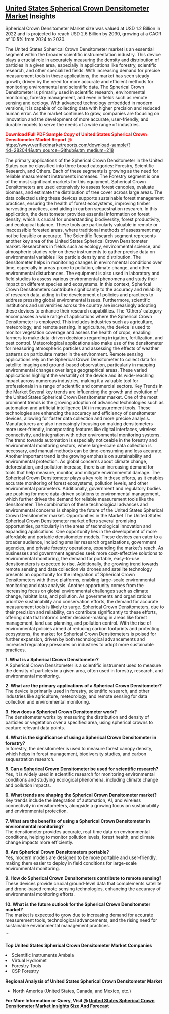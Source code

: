 <h2><a href="https://www.verifiedmarketreports.com/download-sample/?rid=282044&amp;utm_source=Github&amp;utm_medium=218" target="_blank">United States Spherical Crown Densitometer Market</a> Insights</h2><p>Spherical Crown Densitometer Market size was valued at USD 1.2 Billion in 2022 and is projected to reach USD 2.6 Billion by 2030, growing at a CAGR of 10.5% from 2024 to 2030.</p><p> <p>The United States Spherical Crown Densitometer market is an essential segment within the broader scientific instrumentation industry. This device plays a crucial role in accurately measuring the density and distribution of particles in a given area, especially in applications like forestry, scientific research, and other specialized fields. With increasing demand for precise measurement tools in these applications, the market has seen steady growth, driven by the need for more accurate and efficient methods for monitoring environmental and scientific data. The Spherical Crown Densitometer is primarily used in scientific research, environmental monitoring, forestry management, and even in fields such as remote sensing and ecology. With advanced technology embedded in modern versions, it is capable of collecting data with higher precision and reduced human error. As the market continues to grow, companies are focusing on innovation and the development of more accurate, user-friendly, and durable models to serve the needs of a wide range of industries. <p><span class=""><span style="color: #ff0000;"><strong>Download Full PDF Sample Copy of United States Spherical Crown Densitometer Market Report</strong> @ </span><a href="https://www.verifiedmarketreports.com/download-sample/?rid=282044&amp;utm_source=Github&amp;utm_medium=218" target="_blank">https://www.verifiedmarketreports.com/download-sample/?rid=282044&amp;utm_source=Github&amp;utm_medium=218</a></span></p> The primary applications of the Spherical Crown Densitometer in the United States can be classified into three broad categories: Forestry, Scientific Research, and Others. Each of these segments is growing as the need for reliable measurement instruments increases. The Forestry segment is one of the most significant markets for this equipment. Spherical Crown Densitometers are used extensively to assess forest canopies, evaluate biomass, and estimate the distribution of tree cover across large areas. The data collected using these devices supports sustainable forest management practices, ensuring the health of forest ecosystems, improving timber harvesting practices, and aiding in carbon sequestration research. In this application, the densitometer provides essential information on forest density, which is crucial for understanding biodiversity, forest productivity, and ecological balance. These tools are particularly valuable in remote or inaccessible forested areas, where traditional methods of assessment may not be feasible or accurate. The Scientific Research segment represents another key area of the United States Spherical Crown Densitometer market. Researchers in fields such as ecology, environmental science, and atmospheric studies rely on these instruments to gather precise data on environmental variables like particle density and distribution. The densitometer helps in monitoring changes in environmental conditions over time, especially in areas prone to pollution, climate change, and other environmental disturbances. The equipment is also used in laboratory and field studies to assess various environmental phenomena and study their impact on different species and ecosystems. In this context, Spherical Crown Densitometers contribute significantly to the accuracy and reliability of research data, aiding in the development of policies and practices to address pressing global environmental issues. Furthermore, scientific institutions and universities across the country are increasingly adopting these devices to enhance their research capabilities. The 'Others' category encompasses a wide range of applications where the Spherical Crown Densitometer is employed. This includes industries such as agriculture, meteorology, and remote sensing. In agriculture, the device is used to monitor vegetation coverage and assess the health of crops, enabling farmers to make data-driven decisions regarding irrigation, fertilization, and pest control. Meteorological applications also make use of the densitometer for measuring atmospheric particles and assessing the effects of weather patterns on particulate matter in the environment. Remote sensing applications rely on the Spherical Crown Densitometer to collect data for satellite imaging and ground-based observation, particularly in mapping environmental changes over large geographical areas. These varied applications highlight the versatility of the device and its wide-reaching impact across numerous industries, making it a valuable tool for professionals in a range of scientific and commercial sectors. Key Trends in the Market Several key trends are influencing the growth and evolution of the United States Spherical Crown Densitometer market. One of the most prominent trends is the growing adoption of advanced technologies such as automation and artificial intelligence (AI) in measurement tools. These technologies are enhancing the accuracy and efficiency of densitometer devices, allowing for faster data collection and more precise analysis. Manufacturers are also increasingly focusing on making densitometers more user-friendly, incorporating features like digital interfaces, wireless connectivity, and integration with other environmental monitoring systems. The trend towards automation is especially noticeable in the forestry and environmental monitoring sectors, where large-scale data collection is necessary, and manual methods can be time-consuming and less accurate. Another important trend is the growing emphasis on sustainability and environmental protection. As global concerns about climate change, deforestation, and pollution increase, there is an increasing demand for tools that help measure, monitor, and mitigate environmental damage. The Spherical Crown Densitometer plays a key role in these efforts, as it enables accurate monitoring of forest ecosystems, pollution levels, and other environmental parameters. Additionally, government and regulatory bodies are pushing for more data-driven solutions to environmental management, which further drives the demand for reliable measurement tools like the densitometer. The combination of these technological advances and environmental concerns is shaping the future of the United States Spherical Crown Densitometer market. Opportunities in the Market The United States Spherical Crown Densitometer market offers several promising opportunities, particularly in the areas of technological innovation and expanding applications. One opportunity lies in the development of more affordable and portable densitometer models. These devices can cater to a broader audience, including smaller research organizations, government agencies, and private forestry operations, expanding the market's reach. As businesses and government agencies seek more cost-effective solutions to environmental monitoring, the demand for portable, easy-to-use densitometers is expected to rise. Additionally, the growing trend towards remote sensing and data collection via drones and satellite technology presents an opportunity for the integration of Spherical Crown Densitometers with these platforms, enabling large-scale environmental monitoring and data analysis. Another opportunity comes from the increasing focus on global environmental challenges such as climate change, habitat loss, and pollution. As governments and organizations prioritize sustainability and conservation efforts, the demand for accurate measurement tools is likely to surge. Spherical Crown Densitometers, due to their precision and reliability, can contribute significantly to these efforts, offering data that informs better decision-making in areas like forest management, land use planning, and pollution control. With the rise of environmental policies aimed at reducing carbon footprints and protecting ecosystems, the market for Spherical Crown Densitometers is poised for further expansion, driven by both technological advancements and increased regulatory pressures on industries to adopt more sustainable practices. <p><b>1. What is a Spherical Crown Densitometer?</b><br> A Spherical Crown Densitometer is a scientific instrument used to measure the density of particles in a given area, often used in forestry, research, and environmental monitoring. </p> <p><b>2. What are the primary applications of a Spherical Crown Densitometer?</b><br> The device is primarily used in forestry, scientific research, and other industries like agriculture, meteorology, and remote sensing for data collection and environmental monitoring.</p> <p><b>3. How does a Spherical Crown Densitometer work?</b><br> The densitometer works by measuring the distribution and density of particles or vegetation over a specified area, using spherical crowns to capture relevant data points.</p> <p><b>4. What is the significance of using a Spherical Crown Densitometer in forestry?</b><br> In forestry, the densitometer is used to measure forest canopy density, which helps in forest management, biodiversity studies, and carbon sequestration research.</p> <p><b>5. Can a Spherical Crown Densitometer be used for scientific research?</b><br> Yes, it is widely used in scientific research for monitoring environmental conditions and studying ecological phenomena, including climate change and pollution impacts.</p> <p><b>6. What trends are shaping the Spherical Crown Densitometer market?</b><br> Key trends include the integration of automation, AI, and wireless connectivity in densitometers, alongside a growing focus on sustainability and environmental protection.</p> <p><b>7. What are the benefits of using a Spherical Crown Densitometer in environmental monitoring?</b><br> The densitometer provides accurate, real-time data on environmental conditions, helping to monitor pollution levels, forest health, and climate change impacts more efficiently.</p> <p><b>8. Are Spherical Crown Densitometers portable?</b><br> Yes, modern models are designed to be more portable and user-friendly, making them easier to deploy in field conditions for large-scale environmental monitoring.</p> <p><b>9. How do Spherical Crown Densitometers contribute to remote sensing?</b><br> These devices provide crucial ground-level data that complements satellite and drone-based remote sensing technologies, enhancing the accuracy of environmental monitoring efforts.</p> <p><b>10. What is the future outlook for the Spherical Crown Densitometer market?</b><br> The market is expected to grow due to increasing demand for accurate measurement tools, technological advancements, and the rising need for sustainable environmental management practices.</p> ```</p><p><strong>Top United States Spherical Crown Densitometer Market Companies</strong></p><div data-test-id=""><p><li>Scientific Instruments Ambala</li><li> Virtual Hydromet</li><li> Forestry Tools</li><li> CSP Forestry</li></p><div><strong>Regional Analysis of&nbsp;United States Spherical Crown Densitometer Market</strong></div><ul><li dir="ltr"><p dir="ltr">North America&nbsp;(United States, Canada, and Mexico, etc.)</p></li></ul><p><strong>For More Information or Query, Visit @&nbsp;</strong><strong><a href="https://www.verifiedmarketreports.com/product/spherical-crown-densitometer-market/?utm_source=Github&amp;utm_medium=218" target="_blank">United States Spherical Crown Densitometer Market Insights Size And Forecast</a></strong></p></div>
